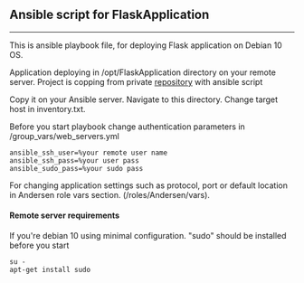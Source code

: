 ## Ansible script for FlaskApplication
****

This is ansible playbook file, for deploying Flask application on Debian 10 OS.

Application deploying in /opt/FlaskApplication directory on your remote server.
Project is copping from private [repository](https://github.com/Kromelky/FlaskApplication) with ansible script

Copy it on your Ansible server. Navigate to this directory.
Change target host in inventory.txt.

Before you start playbook change authentication parameters in /group_vars/web_servers.yml

````
ansible_ssh_user=%your remote user name
ansible_ssh_pass=%your user pass 
ansible_sudo_pass=%your sudo pass 
````

For changing application settings such as protocol, port or default location in Andersen role vars section.
(/roles/Andersen/vars). 


#### Remote server requirements

If you're debian 10 using minimal configuration. "sudo" should be installed before you start

````
su -
apt-get install sudo 
````


<!--STATUS=DONE-->









